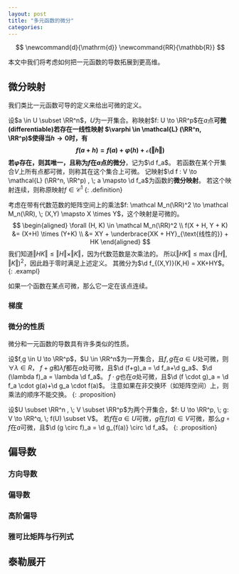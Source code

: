```yaml
---
layout: post
title: "多元函数的微分"
categories: 
---
```


$$
\newcommand{d}{\mathrm{d}}
\newcommand{RR}{\mathbb{R}}
$$

本文中我们将考虑如何把一元函数的导数拓展到更高维。

## 微分映射

我们类比一元函数可导的定义来给出可微的定义。

设$a \in U \subset \RR^n$，$U$为一开集合。称映射$f: U \to \RR^p$在$a$点**可微(differentiable)**若存在一线性映射
$\varphi \in \mathcal{L} (\RR^n, \RR^p)$使得当$h \to 0$时，有
$$
f(a+h) = f(a) + \varphi(h) + \mathcal{o}(\Vert h \Vert)
$$
若$\varphi$存在，则其唯一，且称为$f$在$a$点的**微分**，记为$\d f_a$。
若函数在某个开集合$V$上所有点都可微，则称其在这个集合上可微。
记映射$\d f : V \to \mathcal{L} (\RR^n, \RR^p) , \; a \mapsto \d f_a$为函数的**微分映射**。
若这个映射连续，则称原映射$f \in \mathcal{C}^1$
{: .definition}

考虑在带有代数范数的矩阵空间上的乘法$f: \mathcal M_n(\RR)^2 \to \mathcal M_n(\RR), \; (X,Y) \mapsto X \times Y$，这个映射是可微的。
$$
\begin{aligned}
\forall (H, K) \in \mathcal M_n(\RR)^2 \\
f(X + H, Y + K)
&= (X+H) \times (Y+K) \\
&= XY + \underbrace{XK + HY}_{\text{线性的}} + HK
\end{aligned}
$$
我们知道$\Vert HK \Vert \le \Vert H \Vert \times \Vert K \Vert$，因为代数范数是次乘法的。
所以$\Vert HK \Vert \le \max(\Vert H \Vert, \Vert K \Vert)^2$，因此趋于零时满足上述定义。
其微分为$\d f_{(X,Y)}(K,H) = XK+HY$。
{: .exampl}

如果一个函数在某点可微，那么它一定在该点连续。

### 梯度

### 微分的性质

微分和一元函数的导数具有许多类似的性质。

设$f,g \in U \to \RR^p$，$U \in \RR^n$为一开集合，且$f,g$在$a \in U$处可微，则$\forall \lambda \in R$，
$f+g$和$\lambda f$都在$a$处可微，且$\d (f+g)_a = \d f_a+\d g_a$、$\d (\lambda f)_a = \lambda \d f_a$。
$f \cdot g$也在$a$处可微，且$\d (f \cdot g)_a = \d f_a \cdot g(a)+\d g_a \cdot f(a)$。
注意如果在非交换环（如矩阵空间）上，则乘法的顺序不能交换。
{: .proposition}

设$U \subset \RR^n , \; V \subset \RR^p$为两个开集合，$f: U \to \RR^p, \; g: V \to \RR^q, \; f(U) \subset V$。
若$f$在$a \in U$可微，$g$在$f(a) \in V$可微，那么$g \circ f$在$a$可微，且$\d (g \circ f)_a = \d g_{f(a)} \circ \d f_a$。
{: .proposition}

## 偏导数

### 方向导数

### 偏导数

### 高阶偏导

### 雅可比矩阵与行列式

## 泰勒展开
